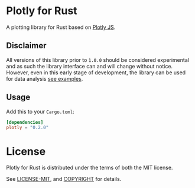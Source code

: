 # Plotly for Rust

A plotting library for Rust based on [Plotly JS](https://plot.ly/javascript/).

## Disclaimer

All versions of this library prior to `1.0.0` should be considered experimental and as such the 
library interface can and will change without notice. However, even in this early stage of development, 
the library can be used for data analysis [see examples](examples/example_plots.rs).


## Usage

Add this to your `Cargo.toml`:

```toml
[dependencies]
plotly = "0.2.0"
```

# License

Plotly for Rust is distributed under the terms of both the MIT license.

See [LICENSE-MIT](LICENSE-MIT), and [COPYRIGHT](COPYRIGHT) for details.